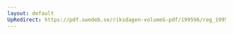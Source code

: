 ```yaml
---
layout: default
UpRedirect: https://pdf.swedeb.se/riksdagen-volumeG-pdf/199596/reg_199596/reg_199596_0309.pdf
---
```

